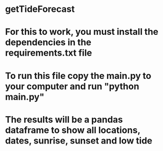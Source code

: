 # getTideForecast
# For this to work, you must install the dependencies in the requirements.txt file
# To run this file copy the main.py to your computer and run "python main.py" 
# The results will be a pandas dataframe to show all locations, dates, sunrise, sunset and low tide
